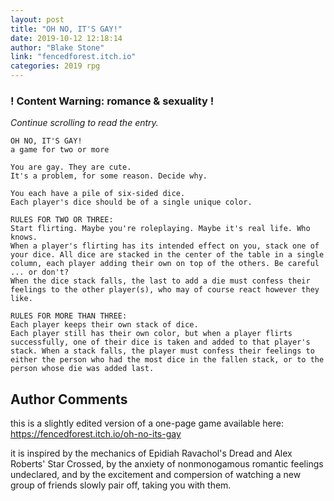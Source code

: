 ```yaml
---
layout: post
title: "OH NO, IT'S GAY!"
date: 2019-10-12 12:18:14
author: "Blake Stone"
link: "fencedforest.itch.io"
categories: 2019 rpg
---
```

<div id="warning"><div id="content"><h3><strong>! Content Warning: romance & sexuality !</strong></h3><i>Continue scrolling to read the entry.</i></div></div>
 
```
OH NO, IT'S GAY!
a game for two or more

You are gay. They are cute.
It's a problem, for some reason. Decide why.

You each have a pile of six-sided dice.
Each player's dice should be of a single unique color.

RULES FOR TWO OR THREE:
Start flirting. Maybe you're roleplaying. Maybe it's real life. Who knows.
When a player's flirting has its intended effect on you, stack one of your dice. All dice are stacked in the center of the table in a single column, each player adding their own on top of the others. Be careful ... or don't?
When the dice stack falls, the last to add a die must confess their feelings to the other player(s), who may of course react however they like.

RULES FOR MORE THAN THREE:
Each player keeps their own stack of dice.
Each player still has their own color, but when a player flirts successfully, one of their dice is taken and added to that player's stack. When a stack falls, the player must confess their feelings to either the person who had the most dice in the fallen stack, or to the person whose die was added last.
```
## Author Comments
this is a slightly edited version of a one-page game available here:
https://fencedforest.itch.io/oh-no-its-gay

it is inspired by the mechanics of Epidiah Ravachol's Dread and Alex Roberts' Star Crossed, by the anxiety of nonmonogamous romantic feelings undeclared, and by the excitement and compersion of watching a new group of friends slowly pair off, taking you with them.
